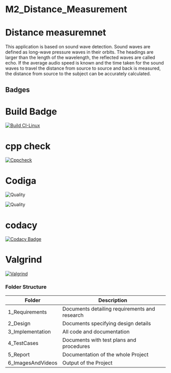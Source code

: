 # M2_Distance_Measurement

# Distance measuremnet 
This application is based on sound wave detection. Sound waves are defined as long-wave pressure waves in their orbits. The headings are larger than the length of the wavelength, the reflected waves are called echo. If the average audio speed is known and the time taken for the sound waves to travel the distance from source to source and back is measured, the distance from source to the subject can be accurately calculated.


## Badges

# Build Badge
[![Build CI-Linux](https://github.com/akkivanguu/M2_Distance_Measurement/actions/workflows/build2.yml/badge.svg)](https://github.com/akkivanguu/M2_Distance_Measurement/actions/workflows/build2.yml)
# cpp check
[![Cppcheck](https://github.com/akkivanguu/M2_Distance_Measurement/actions/workflows/c-cpp.yml/badge.svg)](https://github.com/akkivanguu/M2_Distance_Measurement/actions/workflows/c-cpp.yml)
# Codiga
![Quality](https://api.codiga.io/project/32998/score/svg)

![Quality](https://api.codiga.io/project/32998/status/svg)
# codacy
[![Codacy Badge](https://app.codacy.com/project/badge/Grade/8c11b1d6e21440adb51c1a22f13ee583)](https://www.codacy.com/gh/akkivanguu/M2_Distance_Measurement/dashboard?utm_source=github.com&amp;utm_medium=referral&amp;utm_content=akkivanguu/M2_Distance_Measurement&amp;utm_campaign=Badge_Grade)

# Valgrind
[![Valgrind](https://github.com/akkivanguu/M2_Distance_Measurement/actions/workflows/valgrind.yml/badge.svg)](https://github.com/akkivanguu/M2_Distance_Measurement/actions/workflows/valgrind.yml)

### Folder Structure
| Folder | Description |
| ----- | ----- |
| 1_Requirements | Documents detailing requirements and  research |
| 2_Design | Documents specifying design details |
| 3_Implementation | All code and documentation |
| 4_TestCases | Documents with test plans and procedures |
| 5_Report | Documentation of the whole Project |
| 6_ImagesAndVideos | Output of the Project |
